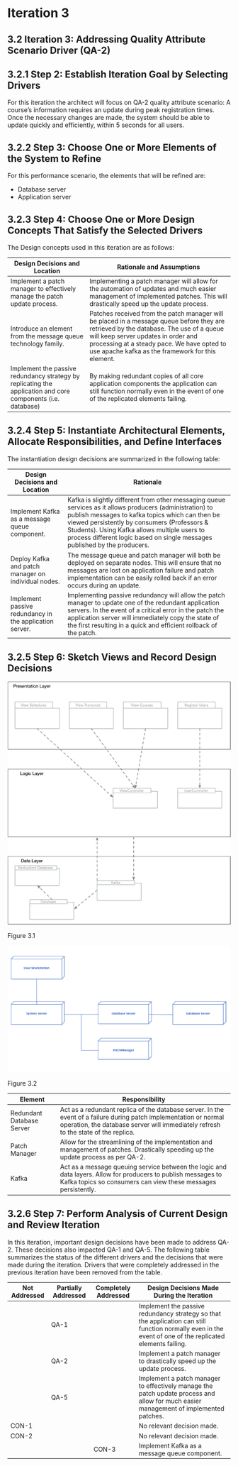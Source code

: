 # Iteration 3

## 3.2 Iteration 3: Addressing Quality Attribute Scenario Driver (QA-2)

## 3.2.1 Step 2: Establish Iteration Goal by Selecting Drivers

For this iteration the architect will focus on QA-2 quality attribute scenario: A course’s information requires an update during peak registration times. Once the necessary changes are made, the system should be able to update quickly and efficiently, within 5 seconds for all users.

## 3.2.2 Step 3: Choose One or More Elements of the System to Refine

For this performance scenario, the elements that will be refined are:
- Database server
- Application server

## 3.2.3  Step 4: Choose One or More Design Concepts That Satisfy the Selected Drivers
The Design concepts used in this iteration are as follows:

| Design Decisions and Location | Rationale and Assumptions |
| ----------------------------- | ------------------------- |
| Implement a patch manager to effectively manage the patch update process. | Implementing a patch manager will allow for the automation of updates and much easier management of implemented patches. This will drastically speed up the update process. |
| Introduce an element from the message queue technology family. |Patches received from the patch manager will be placed in a message queue before they are retrieved by the database. The use of a queue will keep server updates in order and processing at a steady pace. We have opted to use apache kafka as the framework for this element. |
| Implement the passive redundancy strategy by replicating the application and core components (i.e. database) | By making redundant copies of all core application components the application can still function normally even in the event of one of the replicated elements failing. | 
## 3.2.4 Step 5: Instantiate Architectural Elements, Allocate Responsibilities, and Define Interfaces

The instantiation design decisions are summarized in the following table:

| Design Decisions and Location | Rationale |
| ----------------------------- | ---------- |
|Implement Kafka as a message queue component. | Kafka is slightly different from other messaging queue services as it allows producers (administration) to publish messages to kafka topics which can then be viewed persistently by consumers (Professors & Students). Using Kafka allows multiple users to process different logic based on single messages published by the producers. |
| Deploy Kafka and patch manager on individual nodes. | The message queue and patch manager will both be deployed on separate nodes. This will ensure that no messages are lost on application failure and patch implementation can be easily rolled back if an error occurs during an update. |
| Implement passive redundancy in the application server. | Implementing passive redundancy will allow the patch manager to update one of the redundant application servers. In the event of a critical error in the patch the application server will immediately copy the state of the first resulting in a quick and efficient rollback of the patch. |

## 3.2.5 Step 6: Sketch Views and Record Design Decisions

![Figure 3.1](images/iteration_3/step6a.png)

Figure 3.1

![Figure 3.2](images/iteration_3/step6b.png)

Figure 3.2

| Element | Responsibility | 
| - | - | 
| Redundant Database Server | Act as a redundant replica of the database server. In the event of a failure during patch implementation or normal operation, the database server will immediately refresh to the state of the replica. |
| Patch Manager | Allow for the streamlining of the implementation and management of patches. Drastically speeding up the update process as per QA-2. |
| Kafka | Act as a message queuing service between the logic and data layers. Allow for producers to publish messages to Kafka topics so consumers can view these messages persistently. |


## 3.2.6 Step 7: Perform Analysis of Current Design and Review Iteration

In this iteration, important design decisions have been made to address QA-2. These decisions also impacted QA-1 and QA-5. The following table summarizes the status of the different drivers and the decisions that were made during the iteration. Drivers that were completely addressed in the previous iteration have been removed from the table.

| Not Addressed | Partially Addressed | Completely Addressed | Design Decisions Made During the Iteration | 
| ------------- | ------------------- | -------------------- | ------------------------------------------ |
| | QA-1 | | Implement the passive redundancy strategy so that the application can still function normally even in the event of one of the replicated elements failing. |
| | QA-2 | | Implement a patch manager to drastically speed up the update process. |
| | QA-5 | | Implement a patch manager to effectively manage the patch update process and allow for much easier management of implemented patches. |
| CON-1 | | | No relevant decision made. |
| CON-2 | | | No relevant decision made.
| |  | CON-3 | Implement Kafka as a message queue component. |
